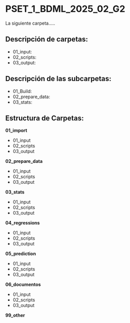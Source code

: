 # PSET_1_BDML_2025_02_G2

La siguiente carpeta..... 

<!---------------------------->
## Descripción de carpetas: 
- 01_input: 
- 02_scripts: 
- 03_output:


<!---------------------------->
## Descripción de las subcarpetas: 
- 01_Build:
- 02_prepare_data:
- 03_stats:


<!---------------------------->
## Estructura de Carpetas:

**01_import**
- 01_input
- 02_scripts
- 03_output

**02_prepare_data**
- 01_input
- 02_scripts
- 03_output

**03_stats**
- 01_input
- 02_scripts
- 03_output

**04_regressions**
- 01_input
- 02_scripts
- 03_output

**05_prediction**
- 01_input
- 02_scripts
- 03_output

**06_documentos**
- 01_input
- 02_scripts
- 03_output

**99_other**

